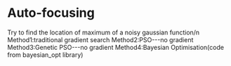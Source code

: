# Auto-focusing
Try to find the location of maximum of a noisy gaussian function/n
Method1:traditional gradient search
Method2:PSO---no gradient
Method3:Genetic PSO---no gradient
Method4:Bayesian Optimisation(code from bayesian_opt library)
